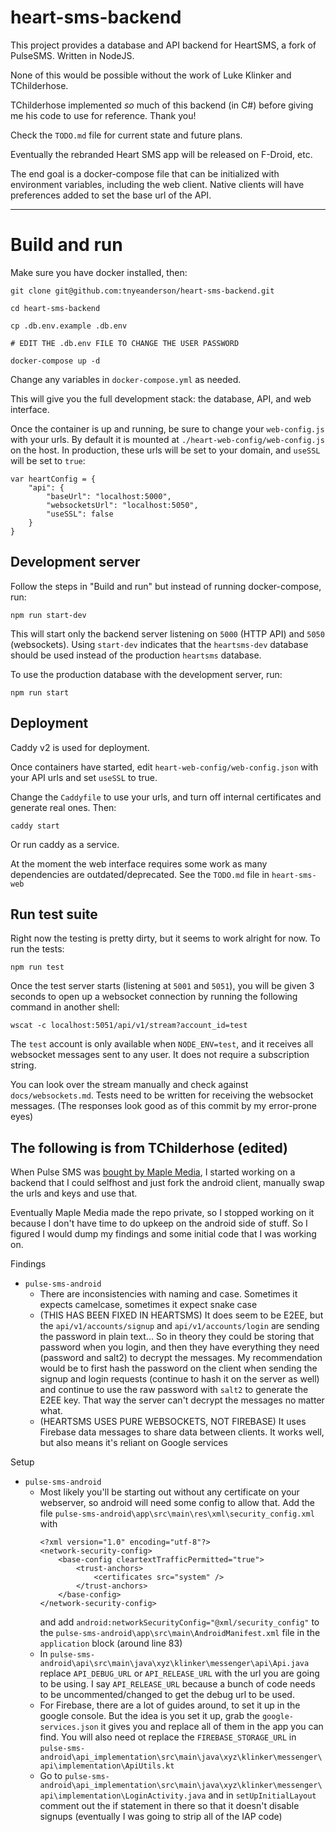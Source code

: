 # heart-sms-backend

This project provides a database and API backend for HeartSMS, a fork of PulseSMS. Written in NodeJS.

None of this would be possible without the work of Luke Klinker and TChilderhose.

TChilderhose implemented *so* much of this backend (in C#) before giving me his code to use for reference. Thank you!

Check the `TODO.md` file for current state and future plans.

Eventually the rebranded Heart SMS app will be released on F-Droid, etc.

The end goal is a docker-compose file that can be initialized with environment variables, including the web client. Native clients will have preferences added to set the base url of the API.

---

# Build and run

Make sure you have docker installed, then:
```
git clone git@github.com:tnyeanderson/heart-sms-backend.git

cd heart-sms-backend

cp .db.env.example .db.env

# EDIT THE .db.env FILE TO CHANGE THE USER PASSWORD

docker-compose up -d
```

Change any variables in `docker-compose.yml` as needed.

This will give you the full development stack: the database, API, and web interface.

Once the container is up and running, be sure to change your `web-config.js` with your urls. By default it is mounted at `./heart-web-config/web-config.js` on the host. In production, these urls will be set to your domain, and `useSSL` will be set to `true`:

```
var heartConfig = {
    "api": {
        "baseUrl": "localhost:5000",
        "websocketsUrl": "localhost:5050",
        "useSSL": false
    }
}
```


## Development server

Follow the steps in "Build and run" but instead of running docker-compose, run:

```
npm run start-dev
```

This will start only the backend server listening on `5000` (HTTP API) and `5050` (websockets). Using `start-dev` indicates that the `heartsms-dev` database should be used instead of the production `heartsms` database.

To use the production database with the development server, run:
```
npm run start
```

## Deployment

Caddy v2 is used for deployment.

Once containers have started, edit `heart-web-config/web-config.json` with your API urls and set `useSSL` to true.

Change the `Caddyfile` to use your urls, and turn off internal certificates and generate real ones. Then:

```
caddy start
```

Or run caddy as a service.

At the moment the web interface requires some work as many dependencies are outdated/deprecated. See the `TODO.md` file in `heart-sms-web`


## Run test suite

Right now the testing is pretty dirty, but it seems to work alright for now. To run the tests:

```
npm run test
```

Once the test server starts (listening at `5001` and `5051`), you will be given 3 seconds to open up a websocket connection by running the following command in another shell:

```
wscat -c localhost:5051/api/v1/stream?account_id=test
```

The `test` account is only available when `NODE_ENV=test`, and it receives all websocket messages sent to any user. It does not require a subscription string.

You can look over the stream manually and check against `docs/websockets.md`. Tests need to be written for receiving the websocket messages. (The responses look good as of this commit by my error-prone eyes)


## The following is from TChilderhose (edited)

When Pulse SMS was [bought by Maple Media](https://www.androidpolice.com/2020/10/29/it-looks-like-pulse-sms-has-been-bought-by-maple-media-get-ready-for-intrusive-ads/), I started working on a backend that I could selfhost and just fork the android client, manually swap the urls and keys and use that.

Eventually Maple Media made the repo private, so I stopped working on it because I don't have time to do upkeep on the android side of stuff. So I figured I would dump my findings and some initial code that I was working on.

Findings
- `pulse-sms-android`
  - There are inconsistencies with naming and case. Sometimes it expects camelcase, sometimes it expect snake case
  - (THIS HAS BEEN FIXED IN HEARTSMS) It does seem to be E2EE, but the `api/v1/accounts/signup` and `api/v1/accounts/login` are sending the password in plain text... So in theory they could be storing that password when you login, and then they have everything they need (password and salt2) to decrypt the messages. My recommendation would be to first hash the password on the client when sending the signup and login requests (continue to hash it on the server as well) and continue to use the raw password with `salt2` to generate the E2EE key. That way the server can't decrypt the messages no matter what.
  - (HEARTSMS USES PURE WEBSOCKETS, NOT FIREBASE) It uses Firebase data messages to share data between clients. It works well, but also means it's reliant on Google services
  
Setup
- `pulse-sms-android`
  - Most likely you'll be starting out without any certificate on your webserver, so android will need some config to allow that.
    Add the file `pulse-sms-android\app\src\main\res\xml\security_config.xml` with
    ```
    <?xml version="1.0" encoding="utf-8"?>
    <network-security-config>
        <base-config cleartextTrafficPermitted="true">
            <trust-anchors>
                <certificates src="system" />
            </trust-anchors>
        </base-config>
    </network-security-config>
    ```
    and add `android:networkSecurityConfig="@xml/security_config"` to the `pulse-sms-android\app\src\main\AndroidManifest.xml` file in the `application` block (around line 83)
  - In `pulse-sms-android\api\src\main\java\xyz\klinker\messenger\api\Api.java` replace `API_DEBUG_URL` or `API_RELEASE_URL` with the url you are going to be using. I say `API_RELEASE_URL` because a bunch of code needs to be uncommented/changed to get the debug url to be used.
  - For Firebase, there are a lot of guides around, to set it up in the google console. But the idea is you set it up, grab the `google-services.json` it gives you and replace all of them in the app you can find. You will also need ot replace the `FIREBASE_STORAGE_URL` in `pulse-sms-android\api_implementation\src\main\java\xyz\klinker\messenger\api\implementation\ApiUtils.kt`
  - Go to `pulse-sms-android\api_implementation\src\main\java\xyz\klinker\messenger\api\implementation\LoginActivity.java` and in `setUpInitialLayout` comment out the if statement in there so that it doesn't disable signups (eventually I was going to strip all of the IAP code)
